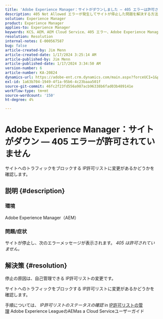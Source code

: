 ```yaml
---
title: 'Adobe Experience Manager：サイトがダウンしました — 405 エラーは許可されていません'
description: 405 Not Allowed エラーが発生してサイトが停止した問題を解決する方法を説明します。
solution: Experience Manager
product: Experience Manager
applies-to: Experience Manager
keywords: KCS、AEM、AEM Cloud Service、405 エラー、Adobe Experience Manager。 サイトダウン、トラブルシューティング
resolution: Resolution
internal-notes: E-000567587
bug: false
article-created-by: Jim Menn
article-created-date: 1/17/2024 3:25:14 AM
article-published-by: Jim Menn
article-published-date: 1/17/2024 3:34:50 AM
version-number: 6
article-number: KA-20824
dynamics-url: https://adobe-ent.crm.dynamics.com/main.aspx?forceUCI=1&pagetype=entityrecord&etn=knowledgearticle&id=07867202-e8b4-ee11-a569-6045bd006268
exl-id: 1a63b704-1949-4f1a-95b6-4c23baaa501f
source-git-commit: 46fc2f23fd556a987acb96338b6fad03b489141e
workflow-type: tm+mt
source-wordcount: '150'
ht-degree: 4%

---
```


# Adobe Experience Manager：サイトがダウン — 405 エラーが許可されていません


サイトへのトラフィックをブロックする IP許可リストに変更があるかどうかを確認します。

## 説明 {#description}


### 環境

Adobe Experience Manager（AEM）



### 問題/症状

サイトが停止し、次のエラーメッセージが表示されます。 *405 は許可されていません。*


## 解決策 {#resolution}


停止の原因は、自己管理できる IP許可リストの変更です。

サイトへのトラフィックをブロックする IP許可リストに変更があるかどうかを確認します。

手順については、 *IP許可リストのステータスの確認* in [IP許可リストの管理](https://experienceleague.adobe.com/docs/experience-manager-cloud-service/content/implementing/using-cloud-manager/ip-allow-lists/managing-ip-allow-lists.html?lang=en) Adobe Experience LeagueのAEMas a Cloud Serviceユーザーガイド
